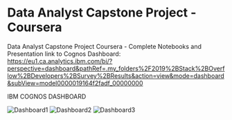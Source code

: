 # Data Analyst Capstone Project - Coursera
Data Analyst Capstone Project Coursera - Complete Notebooks and Presentation
link to Cognos Dashboard: https://eu1.ca.analytics.ibm.com/bi/?perspective=dashboard&pathRef=.my_folders%2F2019%2BStack%2BOverflow%2BDevelopers%2BSurvey%2BResults&action=view&mode=dashboard&subView=model0000019164f2fadf_00000000

IBM COGNOS DASHBOARD

![Dashboard1](https://github.com/user-attachments/assets/dfcf4c98-4cf0-4ca9-8f8a-641e110d73be)
![Dashboard2](https://github.com/user-attachments/assets/d04362dd-70a5-48ee-9f5f-9974f7cfce00)
![Dashboard3](https://github.com/user-attachments/assets/240125ce-524a-428e-9ba6-273fbe664f5d)
